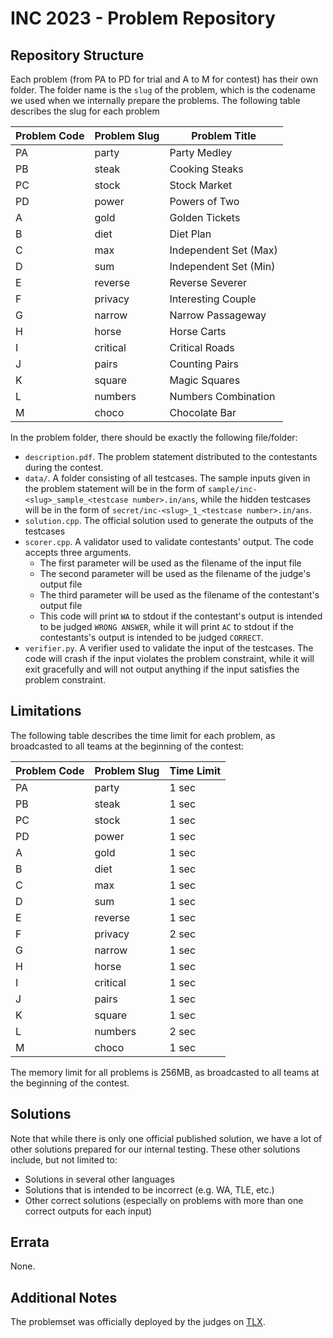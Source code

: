 # INC 2023 - Problem Repository

## Repository Structure

Each problem (from PA to PD for trial and A to M for contest) has their own folder. The folder name is the `slug` of the problem, which is the codename we used when we internally prepare the problems. The following table describes the slug for each problem

| Problem Code | Problem Slug | Problem Title         |
| ------------ | ------------ | --------------------- |
| PA           | party        | Party Medley          |
| PB           | steak        | Cooking Steaks        |
| PC           | stock        | Stock Market          |
| PD           | power        | Powers of Two         |
| A            | gold         | Golden Tickets        |
| B            | diet         | Diet Plan             |
| C            | max          | Independent Set (Max) |
| D            | sum          | Independent Set (Min) |
| E            | reverse      | Reverse Severer       |
| F            | privacy      | Interesting Couple    |
| G            | narrow       | Narrow Passageway     |
| H            | horse        | Horse Carts           |
| I            | critical     | Critical Roads        |
| J            | pairs        | Counting Pairs        |
| K            | square       | Magic Squares         |
| L            | numbers      | Numbers Combination   |
| M            | choco        | Chocolate Bar         |

In the problem folder, there should be exactly the following file/folder:

- `description.pdf`. The problem statement distributed to the contestants during the contest.
- `data/`. A folder consisting of all testcases. The sample inputs given in the problem statement will be in the form of `sample/inc-<slug>_sample_<testcase number>.in/ans`, while the hidden testcases will be in the form of `secret/inc-<slug>_1_<testcase number>.in/ans`.
- `solution.cpp`. The official solution used to generate the outputs of the testcases
- `scorer.cpp`. A validator used to validate contestants' output. The code accepts three arguments.
  - The first parameter will be used as the filename of the input file
  - The second parameter will be used as the filename of the judge's output file
  - The third parameter will be used as the filename of the contestant's output file
  - This code will print `WA` to stdout if the contestant's output is intended to be judged `WRONG ANSWER`, while it will print `AC` to stdout if the contestants's output is intended to be judged `CORRECT`.
- `verifier.py`. A verifier used to validate the input of the testcases. The code will crash if the input violates the problem constraint, while it will exit gracefully and will not output anything if the input satisfies the problem constraint.

## Limitations

The following table describes the time limit for each problem, as broadcasted to all teams at the beginning of the contest:

| Problem Code | Problem Slug | Time Limit |
| ------------ | ------------ | ---------- |
| PA           | party        | 1 sec      |
| PB           | steak        | 1 sec      |
| PC           | stock        | 1 sec      |
| PD           | power        | 1 sec      |
| A            | gold         | 1 sec      |
| B            | diet         | 1 sec      |
| C            | max          | 1 sec      |
| D            | sum          | 1 sec      |
| E            | reverse      | 1 sec      |
| F            | privacy      | 2 sec      |
| G            | narrow       | 1 sec      |
| H            | horse        | 1 sec      |
| I            | critical     | 1 sec      |
| J            | pairs        | 1 sec      |
| K            | square       | 1 sec      |
| L            | numbers      | 2 sec      |
| M            | choco        | 1 sec      |

The memory limit for all problems is 256MB, as broadcasted to all teams at the beginning of the contest.

## Solutions

Note that while there is only one official published solution, we have a lot of other solutions prepared for our internal testing. These other solutions include, but not limited to:

- Solutions in several other languages
- Solutions that is intended to be incorrect (e.g. WA, TLE, etc.)
- Other correct solutions (especially on problems with more than one correct outputs for each input)

## Errata

None.

## Additional Notes

The problemset was officially deployed by the judges on [TLX](https://tlx.toki.id/problems/inc-2023).